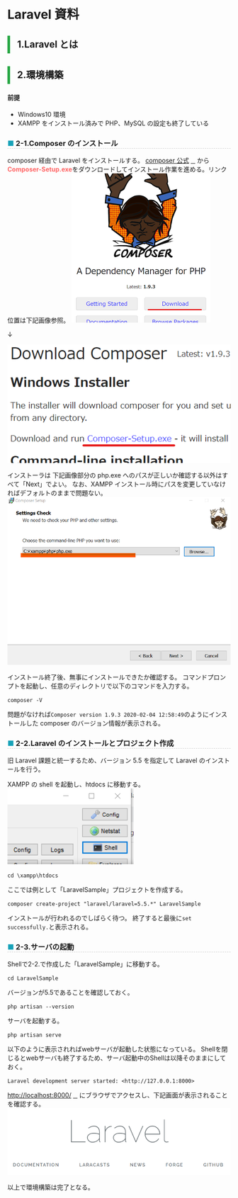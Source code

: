 <link href="https://use.fontawesome.com/releases/v5.0.6/css/all.css" rel="stylesheet">
<style>
  a::after {
    padding: 0 4px;
    content: "\f35d";
    font-family: "Font Awesome 5 Free";
    font-weight: 900;
    font-size: 0.8rem;
  }
  @media print {
    @page { margin: 0; }
    body { margin: 1.6cm; }
  }
  h2 {
    border-left: solid 6px #28a745;
    border-bottom: none!important;
    padding-left: 16px;
    height: 40px!important;
    line-height: 40px!important;
    font-weight: bold!important;
  }
  h3 {
    padding-left: -14px;
    border-bottom: dashed #ccc 1px;
  }
  h3:before {
    content: "■ ";
    color: #17a2b8;
  }
  th, td {
    border: solid 1px #666;
  }
  table {
    margin-bottom: 30px;
  }
  strong {
    color: #f66;
  }
  hr {
    margin-bottom: 30px;
    border-color: #ccc;
  }
  blockquote {
    background: none!important;
    /* font-style: italic; */
    color: #999;
  }
</style>

# Laravel 資料

## 1.Laravel とは

## 2.環境構築

#### 前提

- Windows10 環境
- XAMPP をインストール済みで PHP、MySQL の設定も終了している

### 2-1.Composer のインストール

composer 経由で Laravel をインストールする。
[composer 公式](https://getcomposer.org/)から**Composer-Setup.exe**をダウンロードしてインストール作業を進める。リンク位置は下記画像参照。
![composer公式](img/2020-02-07-135547.png)

↓

![インストーラリンク](img/2020-02-07-135734.png)

インストーラは 下記画像部分の php.exe へのパスが正しいか確認する以外はすべて「Next」でよい。
なお、XAMPP インストール時にパスを変更していなければデフォルトのままで問題ない。
![phpへのパス](img/2020-02-07-141320.png)

インストール終了後、無事にインストールできたか確認する。
コマンドプロンプトを起動し、任意のディレクトリで以下のコマンドを入力する。

```
composer -V
```

問題がなければ`Composer version 1.9.3 2020-02-04 12:58:49`のようにインストールした composer のバージョン情報が表示される。

### 2-2.Laravel のインストールとプロジェクト作成

旧 Laravel 課題と統一するため、バージョン 5.5 を指定して Laravel のインストールを行う。

XAMPP の shell を起動し、htdocs に移動する。
![XAMPPのShellボタン](img/2020-02-07-145147.png)

```
cd \xampp\htdocs
```

ここでは例として「LaravelSample」プロジェクトを作成する。

```
composer create-project "laravel/laravel=5.5.*" LaravelSample
```

インストールが行われるのでしばらく待つ。
終了すると最後に`set successfully.`と表示される。

### 2-3.サーバの起動
Shellで2-2.で作成した「LaravelSample」に移動する。
```
cd LaravelSample
```
バージョンが5.5であることを確認しておく。
```
php artisan --version
```

サーバを起動する。
```
php artisan serve
```

以下のように表示されればwebサーバが起動した状態になっている。
Shellを閉じるとwebサーバも終了するため、サーバ起動中のShellは以降そのままにしておく。
```
Laravel development server started: <http://127.0.0.1:8000>
```
[http://localhost:8000/](http://localhost:8000/)にブラウザでアクセスし、下記画面が表示されることを確認する。
![Laravelトップ画面](img/2020-02-07-154550.png)

以上で環境構築は完了となる。